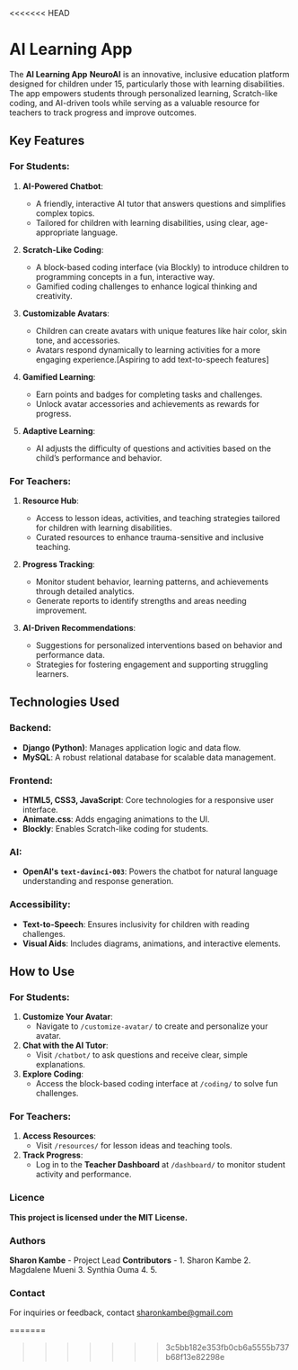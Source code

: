 <<<<<<< HEAD
# AI Learning App
The **AI Learning App**  **NeuroAI** is an innovative, inclusive education platform designed for children under 15, particularly those with learning disabilities. The app empowers students through personalized learning, Scratch-like coding, and AI-driven tools while serving as a valuable resource for teachers to track progress and improve outcomes.

## **Key Features**

### For Students:
1. **AI-Powered Chatbot**:
   - A friendly, interactive AI tutor that answers questions and simplifies complex topics.
   - Tailored for children with learning disabilities, using clear, age-appropriate language.

2. **Scratch-Like Coding**:
   - A block-based coding interface (via Blockly) to introduce children to programming concepts in a fun, interactive way.
   - Gamified coding challenges to enhance logical thinking and creativity.

3. **Customizable Avatars**:
   - Children can create avatars with unique features like hair color, skin tone, and accessories.
   - Avatars respond dynamically to learning activities for a more engaging experience.[Aspiring to add text-to-speech features]

4. **Gamified Learning**:
   - Earn points and badges for completing tasks and challenges.
   - Unlock avatar accessories and achievements as rewards for progress.

5. **Adaptive Learning**:
   - AI adjusts the difficulty of questions and activities based on the child’s performance and behavior.

### For Teachers:
1. **Resource Hub**:
   - Access to lesson ideas, activities, and teaching strategies tailored for children with learning disabilities.
   - Curated resources to enhance trauma-sensitive and inclusive teaching.

2. **Progress Tracking**:
   - Monitor student behavior, learning patterns, and achievements through detailed analytics.
   - Generate reports to identify strengths and areas needing improvement.

3. **AI-Driven Recommendations**:
   - Suggestions for personalized interventions based on behavior and performance data.
   - Strategies for fostering engagement and supporting struggling learners.

## **Technologies Used**
### Backend:
- **Django (Python)**: Manages application logic and data flow.
- **MySQL**: A robust relational database for scalable data management.
### Frontend:
- **HTML5, CSS3, JavaScript**: Core technologies for a responsive user interface.
- **Animate.css**: Adds engaging animations to the UI.
- **Blockly**: Enables Scratch-like coding for students.
### AI:
- **OpenAI's `text-davinci-003`**: Powers the chatbot for natural language understanding and response generation.
### Accessibility:
- **Text-to-Speech**: Ensures inclusivity for children with reading challenges.
- **Visual Aids**: Includes diagrams, animations, and interactive elements.


## **How to Use**

### For Students:
1. **Customize Your Avatar**:
   - Navigate to `/customize-avatar/` to create and personalize your avatar.
2. **Chat with the AI Tutor**:
   - Visit `/chatbot/` to ask questions and receive clear, simple explanations.
3. **Explore Coding**:
   - Access the block-based coding interface at `/coding/` to solve fun challenges.

### For Teachers:
1. **Access Resources**:
   - Visit `/resources/` for lesson ideas and teaching tools.
2. **Track Progress**:
   - Log in to the **Teacher Dashboard** at `/dashboard/` to monitor student activity and performance.

### Licence
**This project is licensed under the MIT License.**

### Authors
  **Sharon Kambe** - Project Lead
  **Contributors** - 1. Sharon Kambe 
                     2. Magdalene Mueni
                     3. Synthia Ouma
                     4.
                     5.

### Contact
 For inquiries or feedback, contact sharonkambe@gmail.com

=======

>>>>>>> 3c5bb182e353fb0cb6a5555b737b68f13e82298e
